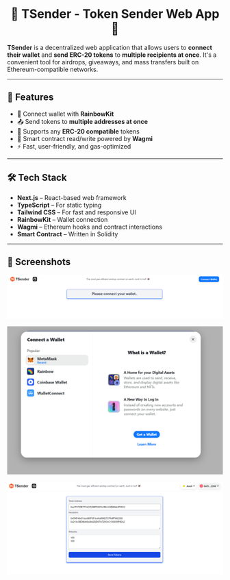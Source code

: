  <h1 align="center"> 💸 TSender - Token Sender Web App 💸</h1>


**TSender** is a decentralized web application that allows users to **connect their wallet** and **send ERC-20 tokens** to **multiple recipients at once**. It's a convenient tool for airdrops, giveaways, and mass transfers built on Ethereum-compatible networks.

---

## 🚀 Features

- 🔗 Connect wallet with **RainbowKit**
- 📤 Send tokens to **multiple addresses at once**
- 💼 Supports any **ERC-20 compatible** tokens
- 🧠 Smart contract read/write powered by **Wagmi**
- ⚡ Fast, user-friendly, and gas-optimized

---

## 🛠️ Tech Stack

- **Next.js** – React-based web framework  
- **TypeScript** – For static typing  
- **Tailwind CSS** – For fast and responsive UI  
- **RainbowKit** – Wallet connection  
- **Wagmi** – Ethereum hooks and contract interactions    
- **Smart Contract** – Written in Solidity

---

## 📸 Screenshots

<p align="center">
        <img src="public/image/web1.png" width="750" alt="Website Demo">
</p>

<p align="center">
        <img src="public/image/web2.png" width="750" alt="Website Demo">
</p>

<p align="center">
        <img src="public/image/web3.png" width="750" alt="Website Demo">
</p>


